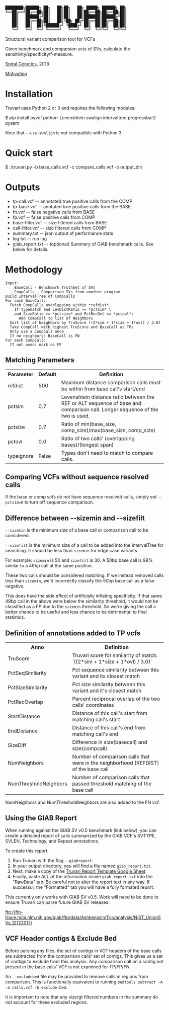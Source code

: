 ```
████████╗██████╗ ██╗   ██╗██╗   ██╗ █████╗ ██████╗ ██╗
╚══██╔══╝██╔══██╗██║   ██║██║   ██║██╔══██╗██╔══██╗██║
   ██║   ██████╔╝██║   ██║██║   ██║███████║██████╔╝██║
   ██║   ██╔══██╗██║   ██║╚██╗ ██╔╝██╔══██║██╔══██╗██║
   ██║   ██║  ██║╚██████╔╝ ╚████╔╝ ██║  ██║██║  ██║██║
   ╚═╝   ╚═╝  ╚═╝ ╚═════╝   ╚═══╝  ╚═╝  ╚═╝╚═╝  ╚═╝╚═╝
```

Structural variant comparison tool for VCFs

Given benchmark and comparsion sets of SVs, calculate the sensitivity/specificity/f-measure.

[Spiral Genetics](https://www.spiralgenetics.com), 2018

[Motivation](https://docs.google.com/presentation/d/17mvC1XOpOm7khAbZwF3SgtG2Rl4M9Mro37yF2nN7GhE/edit)

Installation
============

Truvari uses Python 2 or 3 and requires the following modules:

  $ pip install pyvcf python-Levenshtein swalign intervaltree progressbar2 pysam

Note that `--use-swalign` is not compatible with Python 3.

Quick start
===========

  $ ./truvari.py -b base_calls.vcf -c compare_calls.vcf -o output_dir/


Outputs
=======

  * tp-call.vcf -- annotated true positive calls from the COMP
  * tp-base.vcf -- anotated true positive calls form the BASE
  * fn.vcf -- false negative calls from BASE
  * fp.vcf -- false positive calls from COMP
  * base-filter.vcf -- size filtered calls from BASE
  * call-filter.vcf -- size filtered calls from COMP
  * summary.txt -- json output of performance stats
  * log.txt -- run log
  * giab_report.txt -- (optional) Summary of GIAB benchmark calls. See below for details.


Methodology
===========

```
Input:
    BaseCall - Benchmark TruthSet of SVs
    CompCalls - Comparison SVs from another program
Build IntervalTree of CompCalls
For each BaseCall:
  Fetch CompCalls overlapping within *refdist*. 
    If typematch and LevDistRatio >= *pctsim* \
    and SizeRatio >= *pctsize* and PctRecOvl >= *pctovl*: 
      Add CompCall to list of Neighbors
  Sort list of Neighbors by TruScore ((2*sim + 1*size + 1*ovl) / 3.0)
  Take CompCall with highest TruScore and BaseCall as TPs
  Only use a CompCall once
  If no neighbors: BaseCall is FN
For each CompCall:
  If not used: mark as FP
```

Matching Parameters
--------------------
<table><tr><th>Parameter</th><th>Default</th><th>Definition</th>
<tr><td>refdist</td><td>500</td>
<td>Maximum distance comparison calls must be within from base call's start/end</td></tr>
<tr><td>pctsim</td><td>0.7</td>
<td>Levenshtein distance ratio between the REF or ALT sequence of base and comparison call.
Longer sequence of the two is used.</td></tr>
<tr><td>pctsize</td><td>0.7</td>
<td>Ratio of min(base_size, comp_size)/max(base_size, comp_size)</td></tr>
<tr><td>pctovl</td><td>0.0</td>
<td>Ratio of two calls' (overlapping bases)/(longest span)</td></tr>
<tr><td>typeignore</td><td>False</td>
<td>Types don't need to match to compare calls.</td>
</table>

Comparing VCFs without sequence resolved calls
----------------------------------------------

If the base or comp vcfs do not have sequence resolved calls, simply set `--pctsim=0` to turn off
sequence comparison.

Difference between --sizemin and --sizefilt
-------------------------------------------

`--sizemin` is the minimum size of a base call or comparison call to be considered.  

`--sizefilt` is the minimum size of a call to be added into the IntervalTree for searching. It should
be less than `sizemin` for edge case variants.

For example: `sizemin` is 50 and `sizefilt` is 30. A 50bp base call is 98% similar to a 49bp call at 
the same position.

These two calls should be considered matching. If we instead removed calls less than `sizemin`, we'd
incorrectly classify the 50bp base call as a false negative.

This does have the side effect of artificially inflating specificity. If that same 49bp call in the
above were below the similarity threshold, it would not be classified as a FP due to the `sizemin`
threshold. So we're giving the call a better chance to be useful and less chance to be detrimental
to final statistics.

Definition of annotations added to TP vcfs
--------------------------------------------
<table>
<tr><th>Anno                   </th><th>Definition</th></tr>
<tr><td>TruScore	       </td><td>Truvari score for similarity of match. `((2*sim + 1*size + 1*ovl) / 3.0)`</td></tr>
<tr><td>PctSeqSimilarity       </td><td>Pct sequence similarity between this variant and its closest match</td></tr>
<tr><td>PctSizeSimilarity      </td><td>Pct size similarity between this variant and it's closest match</td></tr>
<tr><td>PctRecOverlap          </td><td>Percent reciprocal overlap of the two calls' coordinates</td></tr>
<tr><td>StartDistance          </td><td>Distance of this call's start from matching  call's start</td></tr>
<tr><td>EndDistance            </td><td>Distance of this call's end from matching  call's end</td></tr>
<tr><td>SizeDiff               </td><td>Difference in size(basecall) and size(compcall)</td></tr>
<tr><td>NumNeighbors           </td><td>Number of comparison calls that were in the neighborhood (REFDIST) of the base call</td></tr>
<tr><td>NumThresholdNeighbors  </td><td>Number of comparison calls that passed threshold matching of the base call</td></tr>
</table>

NumNeighbors and NumThresholdNeighbors are also added to the FN vcf.

Using the GIAB Report
---------------------

When running against the GIAB SV v0.5 benchmark (link below), you can create a detailed report of 
calls summarized by the GIAB VCF's SVTYPE, SVLEN, Technology, and Repeat annotations.

To create this report.

1. Run Truvari with the flag `--giabreport`.
2. In your output directory, you will find a file named `giab_report.txt`.
3. Next, make a copy of the 
[Truvari Report Template Google Sheet](https://docs.google.com/spreadsheets/d/1T3EdpyLO1Kq-bJ8SDatqJ5nP_wwFKCrH0qhxorvTVd4/edit?usp=sharing).
4. Finally, paste ALL of the information inside `giab_report.txt` into the "RawData" tab. Be careful not 
to alter the report text in any way. If successul, the "Formatted" tab you will have a fully formated report.

This currently only works with GIAB SV v0.5. Work will need to be done to ensure Truvari can parse future 
GIAB SV releases.

ftp://ftp-trace.ncbi.nlm.nih.gov/giab/ftp/data/AshkenazimTrio/analysis/NIST_UnionSVs_12122017/

VCF Header contigs & Exclude Bed 
-----------

Before parsing any files, the set of contigs in VCF headers of the base calls are subtracted from the
comparison calls' set of contigs. This gives us a set of contigs to exclude from this analysis. Any 
comparison call on a contig not present in the base calls' VCF is not examined for TP/FP/FN.

An `--excludebed` file may be provided to remove calls in regions from comparison. This is functionally 
equivalent to running `bedtools subtract -A -a calls.vcf -b exclude.bed`. 

It is important to note that any size/gt filtered numbers in the summary do not account for these excluded 
regions.


